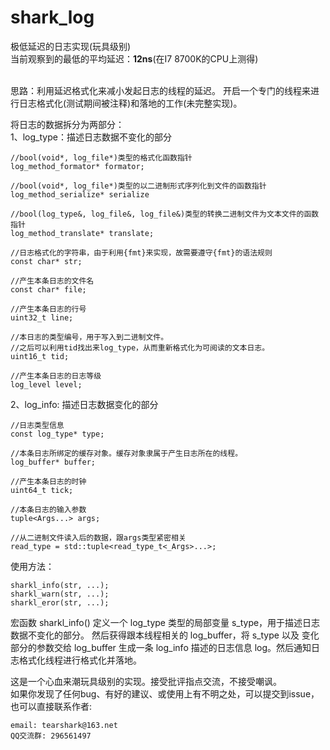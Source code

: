 # shark_log
极低延迟的日志实现(玩具级别)<br>
当前观察到的最低的平均延迟：**12ns**(在I7 8700K的CPU上测得)<br>
<br>

思路：利用延迟格式化来减小发起日志的线程的延迟。
开启一个专门的线程来进行日志格式化(测试期间被注释)和落地的工作(未完整实现)。<br>

将日志的数据拆分为两部分：<br>
1、log_type：描述日志数据不变化的部分<br>

    //bool(void*, log_file*)类型的格式化函数指针
    log_method_formator* formator;

    //bool(void*, log_file*)类型的以二进制形式序列化到文件的函数指针
    log_method_serialize* serialize

    //bool(log_type&, log_file&, log_file&)类型的转换二进制文件为文本文件的函数指针
    log_method_translate* translate;
    
    //日志格式化的字符串，由于利用{fmt}来实现，故需要遵守{fmt}的语法规则
    const char* str;

    //产生本条日志的文件名
    const char* file;

    //产生本条日志的行号
    uint32_t line;

    //本日志的类型编号，用于写入到二进制文件。
    //之后可以利用tid找出来log_type，从而重新格式化为可阅读的文本日志。
    uint16_t tid;

    //产生本条日志的日志等级
    log_level level;

2、log_info: 描述日志数据变化的部分<br>

    //日志类型信息
    const log_type* type;

    //本条日志所绑定的缓存对象。缓存对象隶属于产生日志所在的线程。
    log_buffer* buffer;

    //产生本条日志的时钟
    uint64_t tick;

    //本条日志的输入参数
    tuple<Args...> args;

    //从二进制文件读入后的数据，跟args类型紧密相关
    read_type = std::tuple<read_type_t<_Args>...>;

使用方法：

    sharkl_info(str, ...);
    sharkl_warn(str, ...);
    sharkl_eror(str, ...);

宏函数 sharkl_info() 定义一个 log_type 类型的局部变量 s_type，用于描述日志数据不变化的部分。
然后获得跟本线程相关的 log_buffer，将 s_type 以及 变化部分的参数交给 log_buffer
生成一条 log_info 描述的日志信息 log。然后通知日志格式化线程进行格式化并落地。<br>

这是一个心血来潮玩具级别的实现。接受批评指点交流，不接受嘲讽。<br>
如果你发现了任何bug、有好的建议、或使用上有不明之处，可以提交到issue，也可以直接联系作者:
    
    email: tearshark@163.net
    QQ交流群: 296561497
